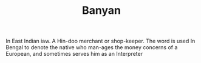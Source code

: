 ---
title: Banyan
letter: B
permalink: "/definitions/bld-banyan.html"
body: In East Indian iaw. A Hin-doo merchant or shop-keeper. The word is used In Bengal
  to denote the native who man-ages the money concerns of a European, and sometimes
  serves him as an Interpreter
published_at: '2018-07-07'
source: Black's Law Dictionary 2nd Ed (1910)
layout: post
---